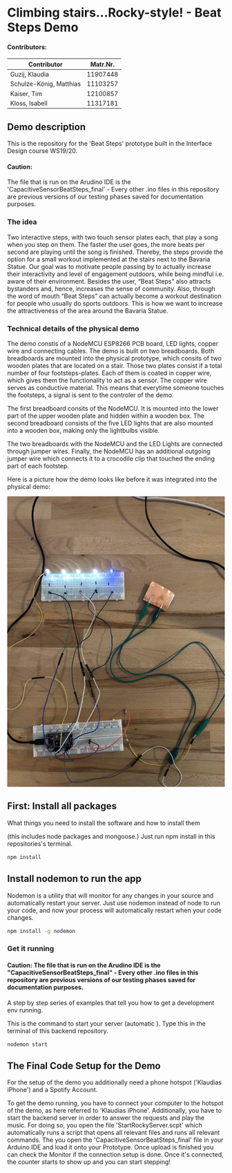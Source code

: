 # Climbing stairs...Rocky-style! - Beat Steps Demo

####  Contributors:

| Contributor | Matr.Nr.   |
| ------------- |:-------------:|
| Guzij, Klaudia                      | 11907448 |
| Schulze-König, Matthias     | 11103257 |
| Kaiser, Tim                           | 12100857 |
| Kloss, Isabell                       | 11317181 | 



## Demo description

This is the repository for the 'Beat Steps' prototype built in the Interface Design course WS19/20.

#### Caution: 
The file that is run on the Arudino IDE is the 'CapacitiveSensorBeatSteps_final' - Every other .ino files in this repository are  previous versions of our testing phases saved for documentation purposes.

### The idea
Two interactive steps, with two touch sensor plates each, that play a song when you step on them. The faster the user goes, the more beats per second are playing until the song is finished. Thereby, the steps provide the option for a small workout implemented at the stairs next to the Bavaria Statue. Our goal was to motivate people passing by to actually increase their interactivity and level of engagement outdoors, while being mindful i.e. aware of their environment. Besides the user, “Beat Steps” also attracts bystanders and, hence, increases the sense of community. Also, through the word of mouth “Beat Steps” can actually become a workout destination for people who usually do sports outdoors. This is how we want to increase the attractiveness of the area around the Bavaria Statue.

### Technical details of the physical demo
The demo constis of a NodeMCU ESP8266 PCB board, LED lights, copper wire and connecting cables.
The demo is built on two breadboards. Both breadboards are mounted into the physical prototype, which consits of two wooden plates that are located on a stair. Those two plates consist if a total number of four footsteps-plates. Each of them is coated in copper wire, which gives them the functionality to act as a sensor. The copper wire serves as conductive material. This means that everytime someone touches the footsteps, a signal is sent to the controler of the demo.

The first breadboard consits of the NodeMCU. It is mounted into the lower part of the upper wooden plate and hidden within a wooden box. The second breadboard consists of the five LED lights that are also mounted into a wooden box, making only the lightbulbs visible.

The two breadboards with the NodeMCU and the LED Lights are connected through jumper wires. Finally, the NodeMCU has an additional outgoing jumper wire which connects it to a crocodile clip that touched the ending part of each footstep.

Here is a picture how the demo looks like before it was integrated into the physical demo:

![Demo_rawmaterial](Demo_rawmaterial.jpeg)


## First: Install all packages

What things you need to install the software and how to install them

(this includes node packages and mongoose.)
Just run npm install in this repositories's terminal.

```sh
npm install
```

## Install nodemon to run the app

Nodemon is a utility that will monitor for any changes in your source and automatically restart your server.
Just use nodemon instead of node to run your code, and now your process will automatically restart when your code changes.

```sh
npm install -g nodemon
```

### Get it running

#### Caution: The file that is run on the Arudino IDE is the "CapacitiveSensorBeatSteps_final" - Every other .ino files in this repository are  previous versions of our testing phases saved for documentation purposes.

A step by step series of examples that tell you how to get a development env running.

This is the command to start your server (automatic ). Type this in the terminal of this backend repository.

```sh
nodemon start
```

## The Final Code Setup for the Demo

For the setup of the demo you additionally need a phone hotspot ('Klaudias iPhone') and a Spotify Account.

To get the demo running, you have to connect your computer to the hotspot of the demo, as here referred to 'Klaudias iPhone'. Additionally, you have to start the backend server in order to answer the requests and play the music. For doing so, you open the file 'StartRockyServer.scpt' which automatically runs a script that opens all relevant files and runs all relevant commands. The you open the 'CapacitiveSensorBeatSteps_final' file in your Arduino IDE and load it onto your Prototype. Once upload is finished you can check the Monitor if the connection setup is done. Once it's connected, the counter starts to show up and you can start stepping! 
